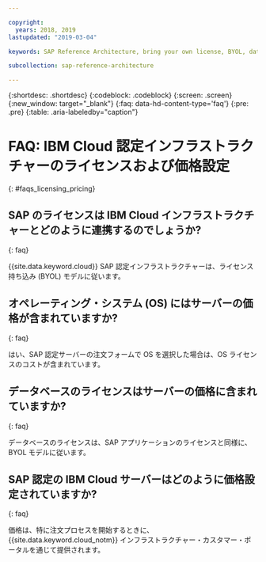 ```yaml
---

copyright:
  years: 2018, 2019
lastupdated: "2019-03-04"

keywords: SAP Reference Architecture, bring your own license, BYOL, database

subcollection: sap-reference-architecture

---
```


{:shortdesc: .shortdesc}
{:codeblock: .codeblock}
{:screen: .screen}
{:new_window: target="_blank"}
{:faq: data-hd-content-type='faq'}
{:pre: .pre}
{:table: .aria-labeledby="caption"}

# FAQ: IBM Cloud 認定インフラストラクチャーのライセンスおよび価格設定
{: #faqs_licensing_pricing}

## SAP のライセンスは IBM Cloud インフラストラクチャーとどのように連携するのでしょうか?
{: faq}

{{site.data.keyword.cloud}} SAP 認定インフラストラクチャーは、ライセンス持ち込み (BYOL) モデルに従います。

## オペレーティング・システム (OS) にはサーバーの価格が含まれていますか?
{: faq}

はい、SAP 認定サーバーの注文フォームで OS を選択した場合は、OS ライセンスのコストが含まれています。

## データベースのライセンスはサーバーの価格に含まれていますか?
{: faq}

データベースのライセンスは、SAP アプリケーションのライセンスと同様に、BYOL モデルに従います。

## SAP 認定の IBM Cloud サーバーはどのように価格設定されていますか?
{: faq}

価格は、特に注文プロセスを開始するときに、{{site.data.keyword.cloud_notm}} インフラストラクチャー・カスタマー・ポータルを通じて提供されます。
